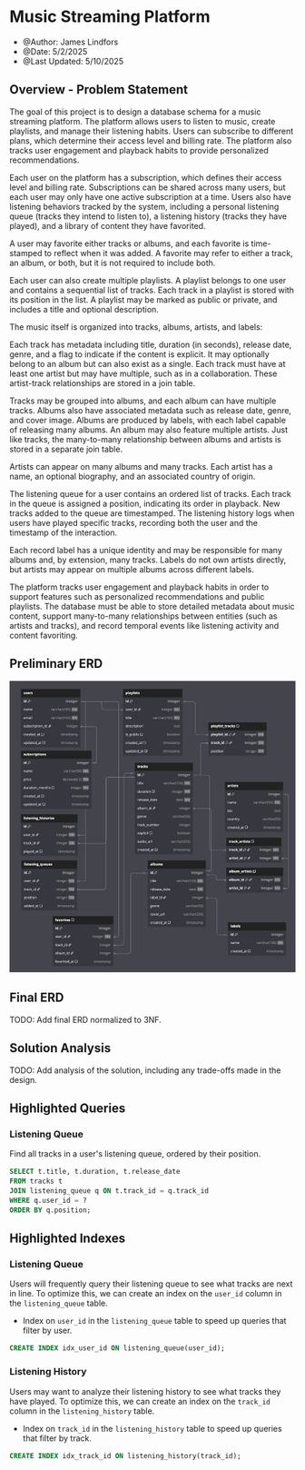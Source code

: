 # Music Streaming Platform
- @Author: James Lindfors
- @Date: 5/2/2025
- @Last Updated: 5/10/2025

## Overview - Problem Statement
The goal of this project is to design a database schema for a music streaming platform. The platform allows users to listen to music, create playlists, and manage their listening habits. Users can subscribe to different plans, which determine their access level and billing rate. The platform also tracks user engagement and playback habits to provide personalized recommendations.

Each user on the platform has a subscription, which defines their access level and billing rate. Subscriptions can be shared across many users, but each user may only have one active subscription at a time. Users also have listening behaviors tracked by the system, including a personal listening queue (tracks they intend to listen to), a listening history (tracks they have played), and a library of content they have favorited.

A user may favorite either tracks or albums, and each favorite is time-stamped to reflect when it was added. A favorite may refer to either a track, an album, or both, but it is not required to include both.

Each user can also create multiple playlists. A playlist belongs to one user and contains a sequential list of tracks. Each track in a playlist is stored with its position in the list. A playlist may be marked as public or private, and includes a title and optional description.

The music itself is organized into tracks, albums, artists, and labels:

Each track has metadata including title, duration (in seconds), release date, genre, and a flag to indicate if the content is explicit. It may optionally belong to an album but can also exist as a single. Each track must have at least one artist but may have multiple, such as in a collaboration. These artist-track relationships are stored in a join table.

Tracks may be grouped into albums, and each album can have multiple tracks. Albums also have associated metadata such as release date, genre, and cover image. Albums are produced by labels, with each label capable of releasing many albums. An album may also feature multiple artists. Just like tracks, the many-to-many relationship between albums and artists is stored in a separate join table.

Artists can appear on many albums and many tracks. Each artist has a name, an optional biography, and an associated country of origin.

The listening queue for a user contains an ordered list of tracks. Each track in the queue is assigned a position, indicating its order in playback. New tracks added to the queue are timestamped. The listening history logs when users have played specific tracks, recording both the user and the timestamp of the interaction.

Each record label has a unique identity and may be responsible for many albums and, by extension, many tracks. Labels do not own artists directly, but artists may appear on multiple albums across different labels.

The platform tracks user engagement and playback habits in order to support features such as personalized recommendations and public playlists. The database must be able to store detailed metadata about music content, support many-to-many relationships between entities (such as artists and tracks), and record temporal events like listening activity and content favoriting.

## Preliminary ERD 

![Initial ERD](data/initial_erd.png)

## Final ERD

TODO: Add final ERD normalized to 3NF.

## Solution Analysis

TODO: Add analysis of the solution, including any trade-offs made in the design.

## Highlighted Queries

### Listening Queue
Find all tracks in a user's listening queue, ordered by their position.

```sql
SELECT t.title, t.duration, t.release_date
FROM tracks t
JOIN listening_queue q ON t.track_id = q.track_id
WHERE q.user_id = ?
ORDER BY q.position;
```

## Highlighted Indexes

### Listening Queue

Users will frequently query their listening queue to see what tracks are next in line. To optimize this, we can create an index on the `user_id` column in the `listening_queue` table.

- Index on `user_id` in the `listening_queue` table to speed up queries that filter by user.

```sql
CREATE INDEX idx_user_id ON listening_queue(user_id);
```

### Listening History
Users may want to analyze their listening history to see what tracks they have played. To optimize this, we can create an index on the `track_id` column in the `listening_history` table.

- Index on `track_id` in the `listening_history` table to speed up queries that filter by track.

```sql
CREATE INDEX idx_track_id ON listening_history(track_id);
```